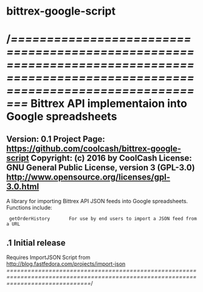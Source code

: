 # bittrex-google-script

/*====================================================================================================================================*
  Bittrex API implementaion into Google spreadsheets
  ====================================================================================================================================
  Version:      0.1
  Project Page: https://github.com/coolcash/bittrex-google-script
  Copyright:    (c) 2016 by CoolCash
  License:      GNU General Public License, version 3 (GPL-3.0) 
                http://www.opensource.org/licenses/gpl-3.0.html
  ------------------------------------------------------------------------------------------------------------------------------------
  A library for importing Bittrex API JSON feeds into Google spreadsheets. Functions include:

     getOrderHistory       For use by end users to import a JSON feed from a URL 
     
  .1    Initial release
  ------------------------------------------------------------------------------------------------------------------------------------
  Requires ImportJSON Script from http://blog.fastfedora.com/projects/import-json
 *====================================================================================================================================*/